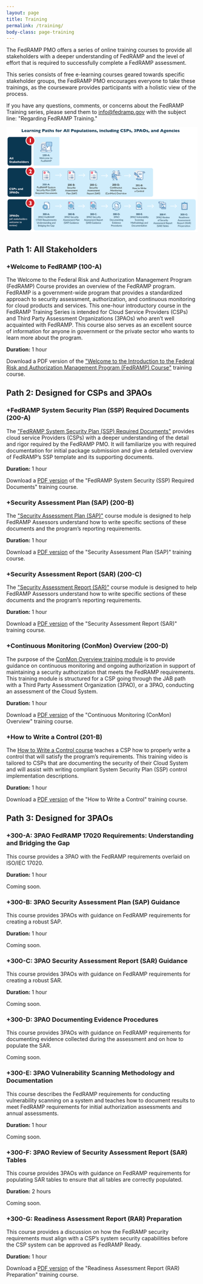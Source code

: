 ```yaml
---
layout: page
title: Training
permalink: /training/
body-class: page-training
---
```



The FedRAMP PMO offers a series of online training courses to provide all stakeholders with a deeper understanding of FedRAMP and the level of effort that is required to successfully complete a FedRAMP assessment.

This series consists of free e-learning courses geared towards specific stakeholder groups, the FedRAMP PMO encourages everyone to take these trainings, as the courseware provides participants with a holistic view of the process.

If you have any questions, comments, or concerns about the FedRAMP Training series, please send them to info@fedramp.gov with the subject line: "Regarding FedRAMP Training."

![image alt text](/assets/img/learning-path.png)

## Path 1: All Stakeholders

<section id="welcome">
<h3>+Welcome to FedRAMP (100-A)</h3>

<p>The Welcome to the Federal Risk and Authorization Management Program (FedRAMP) Course provides an overview of the FedRAMP program.  FedRAMP is a government-wide program that provides a standardized approach to security assessment, authorization, and continuous monitoring for cloud products and services. This one-hour introductory course in the FedRAMP Training Series is intended for Cloud Service Providers (CSPs) and Third Party Assessment Organizations (3PAOs) who aren’t well acquainted with FedRAMP. This course also serves as an excellent source of information for anyone in government or the private sector who wants to learn more about the program.</p>

<p><strong>Duration:</strong> 1 hour</p>

<p>Download a PDF version of the <a href="https://s3.amazonaws.com/sitesusa/wp-content/uploads/sites/482/2015/02/FedRAMP-Training-Welcome-to-FedRAMP.pdf">"Welcome to the Introduction to the Federal Risk and Authorization Management Program (FedRAMP) Course"</a> training course.</p>
</section>

<h2>Path 2: Designed for CSPs and 3PAOs</h2>

<section id="ssp">
<h3>+FedRAMP System Security Plan (SSP) Required Documents (200-A)</h3>

<p>The <a href="https://www.youtube.com/watch?v=Ot90vW9jQuk&feature=youtu.be">"FedRAMP System Security Plan (SSP) Required Documents"</a> provides cloud service Providers (CSPs) with a deeper understanding of the detail and rigor required by the FedRAMP PMO. It will familiarize you with required documentation for initial package submission and give a detailed overview of FedRAMP’s SSP template and its supporting documents.</p>

<p><strong>Duration:</strong> 1 hour</p>

<p>Download a <a href="https://s3.amazonaws.com/sitesusa/wp-content/uploads/sites/482/2015/02/FedRAMP-System-Security-Plan-SSP-Required-Documents.pdf">PDF version</a> of the "FedRAMP System Security (SSP) Required Documents" training course.</p>
</section>
<section id="sap">
<h3>+Security Assessment Plan (SAP) (200-B)</h3>

<p>The <a href="https://www.youtube.com/watch?v=k4IfvfqrZic">"Security Assessment Plan (SAP)"</a> course module is designed to help FedRAMP Assessors understand how to write specific sections of these documents and the program’s reporting requirements.</p>

<p><strong>Duration:</strong> 1 hour</p>

<p>Download a <a href="https://s3.amazonaws.com/sitesusa/wp-content/uploads/sites/482/2015/02/FedRAMP-Security-Assessment-Plan-SAP-Training.pdf">PDF version</a> of the "Security Assessment Plan (SAP)" training course.</p>
</section>
<section id="sar-report">
<h3>+Security Assessment Report (SAR) (200-C)</h3>

<p>The <a href="https://www.youtube.com/watch?v=d6RU12WIj4E&feature=youtu.be">"Security Assessment Report (SAR)"</a> course module is designed to help FedRAMP Assessors understand how to write specific sections of these documents and the program’s reporting requirements.</p>

<p><strong>Duration:</strong> 1 hour</p>

<p>Download a <a href="https://s3.amazonaws.com/sitesusa/wp-content/uploads/sites/482/2015/02/FedRAMP-Security-Assessment-Report-SAR-Training.pdf">PDF version</a> of the "Security Assessment Report (SAR)" training course.</p>
</section>
<section id="conmon">

<h3>+Continuous Monitoring (ConMon) Overview (200-D)</h3>

<p>The purpose of the <a href="https://www.youtube.com/watch?v=gQWctMjfH2M&feature=youtu.be">ConMon Overview training module</a> is to provide guidance on continuous monitoring and ongoing authorization in support of maintaining a security authorization that meets the FedRAMP requirements. This training module is structured for a CSP going through the JAB path with a Third Party Assessment Organization (3PAO), or a 3PAO, conducting an assessment of the Cloud System.</p>

<p><strong>Duration:</strong> 1 hour</p>

<p>Download a <a href="https://s3.amazonaws.com/sitesusa/wp-content/uploads/sites/482/2015/02/FedRAMP-Training-Continuous-Monitoring-ConMon-Overview.pdf">PDF version</a> of the "Continuous Monitoring (ConMon) Overview" training course.</p>
</section>
<section id="control">

<h3>+How to Write a Control (201-B)</h3>

<p>The <a href="https://www.youtube.com/watch?v=-geuTUFA8-g&feature=youtu.be">How to Write a Control course</a> teaches a CSP how to properly write a control that will satisfy the program’s requirements. This training video is tailored to CSPs that are documenting the security of their Cloud System and will assist with writing compliant System Security Plan (SSP) control implementation descriptions.</p>

<p><strong>Duration:</strong> 1 hour</p>

<p>Download a <a href="https://s3.amazonaws.com/sitesusa/wp-content/uploads/sites/482/2015/02/FedRAMP-Training-How-to-Write-a-Control.pdf">PDF version</a> of the "How to Write a Control" training course.</p>
</section>
<h2>Path 3: Designed for 3PAOs</h2>
<section id="req">

<h3>+300-A: 3PAO FedRAMP 17020 Requirements: Understanding and Bridging the Gap</h3>

<p>This course provides a 3PAO with the FedRAMP requirements overlaid on ISO/IEC 17020.</p>

<p><strong>Duration:</strong> 1 hour</p>

<p>Coming soon.</p>
</section>
<section id="sap-guidance">

<h3>+300-B: 3PAO Security Assessment Plan (SAP) Guidance</h3>

<p>This course provides 3PAOs with guidance on FedRAMP requirements for creating a robust SAP.</p>

<p><strong>Duration:</strong> 1 hour</p>

<p>Coming soon.</p>
</section>
<section id="sar-guidance">

<h3>+300-C: 3PAO Security Assessment Report (SAR) Guidance</h3>

<p>This course provides 3PAOs with guidance on FedRAMP requirements for creating a robust SAR.</p>

<p><strong>Duration:</strong> 1 hour</p>

<p>Coming soon.</p>
</section>
<section id="procedures">

<h3>+300-D: 3PAO Documenting Evidence Procedures</h3>

<p>This course provides 3PAOs with guidance on FedRAMP requirements for documenting evidence collected during the assessment and on how to populate the SAR.</p>

<p>Coming soon.</p>
</section>
<section id="method">

<h3>+300-E: 3PAO Vulnerability Scanning Methodology and Documentation</h3>

<p>This course describes the FedRAMP requirements for conducting vulnerability scanning on a system and teaches how to document results to meet FedRAMP requirements for initial authorization assessments and annual assessments.</p>

<p><strong>Duration:</strong> 1 hour</p>

<p>Coming soon.</p>
</section>
<section id="sar-tables">

<h3>+300-F: 3PAO Review of Security Assessment Report (SAR) Tables</h3>

<p>This course provides 3PAOs with guidance on FedRAMP requirements for populating SAR tables to ensure that all tables are correctly populated.</p>

<p><strong>Duration:</strong> 2 hours</p>

<p>Coming soon.</p>
</section>
<section id="rar">

<h3>+300-G: Readiness Assessment Report (RAR) Preparation</h3>

<p>This course provides a discussion on how the FedRAMP security requirements must align with a CSP’s system security capabilities before the CSP system can be approved as FedRAMP Ready.</p>

<p><strong>Duration:</strong> 1 hour</p>

<p>Download a <a href="https://s3.amazonaws.com/sitesusa/wp-content/uploads/sites/482/2017/09/300-G_3PAO-Readiness-Assessment-Report-RAR-Preparation.pdf">PDF version</a> of the "Readiness Assessment Report (RAR) Preparation" training course.</p>

</section>